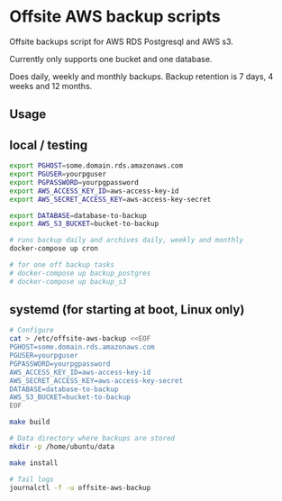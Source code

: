 # Offsite AWS backup scripts

Offsite backups script for AWS RDS Postgresql and AWS s3.

Currently only supports one bucket and one database.

Does daily, weekly and monthly backups. Backup retention is 7 days, 4
weeks and 12 months.

## Usage

## local / testing

```bash
export PGHOST=some.domain.rds.amazonaws.com
export PGUSER=yourpguser
export PGPASSWORD=yourpgpassword
export AWS_ACCESS_KEY_ID=aws-access-key-id
export AWS_SECRET_ACCESS_KEY=aws-access-key-secret

export DATABASE=database-to-backup
export AWS_S3_BUCKET=bucket-to-backup

# runs backup daily and archives daily, weekly and monthly
docker-compose up cron

# for one off backup tasks
# docker-compose up backup_postgres
# docker-compose up backup_s3
```

## systemd (for starting at boot, Linux only)

```bash
# Configure
cat > /etc/offsite-aws-backup <<EOF
PGHOST=some.domain.rds.amazonaws.com
PGUSER=yourpguser
PGPASSWORD=yourpgpassword
AWS_ACCESS_KEY_ID=aws-access-key-id
AWS_SECRET_ACCESS_KEY=aws-access-key-secret
DATABASE=database-to-backup
AWS_S3_BUCKET=bucket-to-backup
EOF

make build

# Data directory where backups are stored
mkdir -p /home/ubuntu/data

make install

# Tail logs
journalctl -f -u offsite-aws-backup
```
